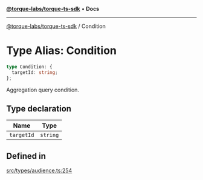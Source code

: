 [**@torque-labs/torque-ts-sdk**](../README.md) • **Docs**

***

[@torque-labs/torque-ts-sdk](../README.md) / Condition

# Type Alias: Condition

```ts
type Condition: {
  targetId: string;
};
```

Aggregation query condition.

## Type declaration

| Name | Type |
| ------ | ------ |
| `targetId` | `string` |

## Defined in

[src/types/audience.ts:254](https://github.com/torque-labs/torque-ts-sdk/blob/a30afeab92cb119627ec542f4c8aff2dd9faf383/src/types/audience.ts#L254)
